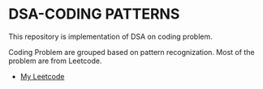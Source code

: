 # DSA-CODING PATTERNS


This repository is implementation of DSA on coding problem.

Coding Problem are grouped based on pattern recognization.
Most of the problem are from Leetcode.

- [My Leetcode](https://leetcode.com/akhilsin/)
